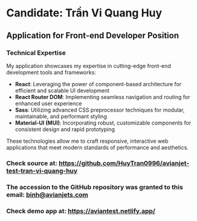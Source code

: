 # Candidate: Trần Vi Quang Huy

## Application for Front-end Developer Position

### Technical Expertise

My application showcases my expertise in cutting-edge front-end development tools and frameworks:

- **React**: Leveraging the power of component-based architecture for efficient and scalable UI development
- **React Router DOM**: Implementing seamless navigation and routing for enhanced user experience
- **Sass**: Utilizing advanced CSS preprocessor techniques for modular, maintainable, and performant styling
- **Material-UI (MUI)**: Incorporating robust, customizable components for consistent design and rapid prototyping

These technologies allow me to craft responsive, interactive web applications that meet modern standards of performance and aesthetics.

### Check source at: https://github.com/HuyTran0996/avianjet-test-tran-vi-quang-huy

### The accession to the GitHub repository was granted to this email: binh@avianjets.com

### Check demo app at: https://aviantest.netlify.app/
